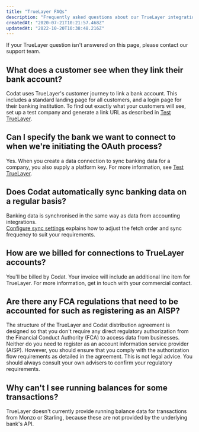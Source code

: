 ```yaml
---
title: "TrueLayer FAQs"
description: "Frequently asked questions about our TrueLayer integration"
createdAt: "2020-07-21T10:21:57.468Z"
updatedAt: "2022-10-20T10:38:48.216Z"
---
```


If your TrueLayer question isn't answered on this page, please contact our support team.

## What does a customer see when they link their bank account?

Codat uses TrueLayer's customer journey to link a bank account. This includes a standard landing page for all customers, and a login page for their banking institution. To find out exactly what your customers will see, set up a test company and generate a link URL as described in [Test TrueLayer](/test-truelayer#set-up-a-test-company-and-generate-a-link-url).

## Can I specify the bank we want to connect to when we're initiating the OAuth process?

Yes. When you create a data connection to sync banking data for a company, you also supply a platform key. For more information, see [Test TrueLayer](/test-truelayer#set-up-a-test-company-and-generate-a-link-url).

## Does Codat automatically sync banking data on a regular basis?

Banking data is synchronised in the same way as data from accounting integrations.  
[Configure sync settings](/data-sync-settings) explains how to adjust the fetch order and sync frequency to suit your requirements.

## How are we billed for connections to TrueLayer accounts?

You'll be billed by Codat. Your invoice will include an additional line item for TrueLayer. For more information, get in touch with your commercial contact.

## Are there any FCA regulations that need to be accounted for such as registering as an AISP?

The structure of the TrueLayer and Codat distribution agreement is designed so that you don't require any direct regulatory authorization from the Financial Conduct Authority (FCA) to access data from businesses. Neither do you need to register as an account information service provider (AISP). However, you should ensure that you comply with the authorization flow requirements as detailed in the agreement. This is not legal advice. You should always consult your own advisers to confirm your regulatory requirements.

## Why can't I see running balances for some transactions?

TrueLayer doesn't currently provide running balance data for transactions from Monzo or Starling, because these are not provided by the underlying bank's API.
